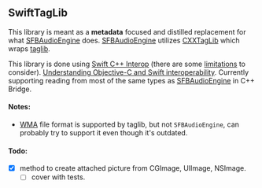 
## SwiftTagLib

This library is meant as a **metadata** focused and distilled replacement for what [SFBAudioEngine](https://github.com/sbooth/SFBAudioEngine/) does. 
[SFBAudioEngine](https://github.com/sbooth/SFBAudioEngine/) utilizes [CXXTagLib](https://github.com/sbooth/CXXTagLib/) which wraps [taglib](https://github.com/taglib/taglib).

This library is done using [Swift C++ Interop](https://www.swift.org/documentation/cxx-interop/) (there are some [limitations](https://www.swift.org/documentation/cxx-interop/status/) to consider).
[Understanding Objective-C and Swift interoperability](https://rderik.com/blog/understanding-objective-c-and-swift-interoperability/). 
Currently supporting reading from most of the same types as [SFBAudioEngine](https://github.com/sbooth/SFBAudioEngine/) in C++ Bridge.



#### Notes:

- [WMA](https://en.wikipedia.org/wiki/Advanced_Systems_Format) file format is supported by taglib, but not `SFBAudioEngine`, can probably try to support it even though it's outdated.

#### Todo:

- [x] method to create attached picture from CGImage, UIImage, NSImage.
  - [ ] cover with tests.
